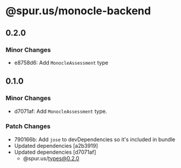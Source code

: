 # @spur.us/monocle-backend

## 0.2.0

### Minor Changes

- e8758d6: Add `MonocleAssessment` type

## 0.1.0

### Minor Changes

- d7071af: Add `MonocleAssessment` type.

### Patch Changes

- 790166b: Add `jose` to devDependencies so it's included in bundle
- Updated dependencies [a2b3919]
- Updated dependencies [d7071af]
  - @spur.us/types@0.2.0
